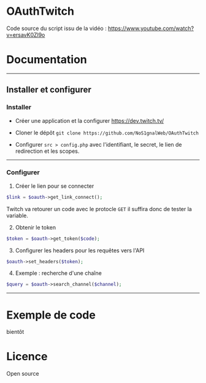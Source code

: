 # OAuthTwitch

Code source du script issu de la vidéo : https://www.youtube.com/watch?v=ersavK0Zl9o 

# Documentation
<hr>

## Installer et configurer
### Installer
- Créer une application et la configurer https://dev.twitch.tv/

- Cloner le dépôt `git clone https://github.com/NoS1gnalWeb/OAuthTwitch`

- Configurer `src > config.php` avec l'identifiant, le secret, le lien de redirection et les scopes.
<hr>

### Configurer

1) Créer le lien pour se connecter <br>
```php
$link = $oauth->get_link_connect();
```
Twitch va retourer un code avec le protocle `GET` il suffira donc de tester la variable.

2) Obtenir le token
```php
$token = $oauth->get_token($code);
```

3) Configurer les headers pour les requêtes vers l'API 
```php
$oauth->set_headers($token);
```

4) Exemple : recherche d'une chaîne
```php
$query = $oauth->search_channel($channel);
```

<hr>

# Exemple de code 
bientôt


# Licence
Open source
